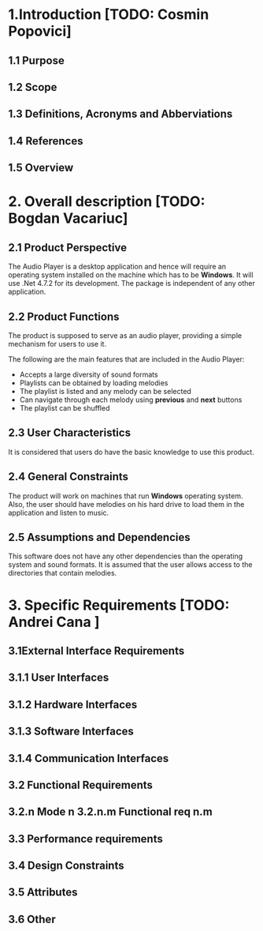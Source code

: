 # 1.Introduction  [TODO: Cosmin Popovici]

## 1.1 Purpose 
## 1.2 Scope 
## 1.3 Definitions, Acronyms and Abberviations 
## 1.4 References 
## 1.5 Overview 

# 2. Overall description [TODO: Bogdan Vacariuc]
## 2.1 Product Perspective 
The Audio Player is a desktop application and hence will require an operating system installed on the machine which has to be <b>Windows</b>. 
It will use .Net 4.7.2 for its development. The package is independent of any other application.

## 2.2 Product Functions 
The product is supposed to serve as an audio player, providing a simple mechanism for users to use it. 

The following are the main features that are included in the Audio Player:<br>
* Accepts a large diversity of sound formats
* Playlists can be obtained by loading melodies
* The playlist is listed and any melody can be selected
* Can navigate through each melody using <b>previous</b> and <b>next</b> buttons
* The playlist can be shuffled


## 2.3 User Characteristics 
It is considered that users do have the basic knowledge to use this product.

## 2.4 General Constraints 
The product will work on machines that run <b>Windows</b> operating system. Also, the user should have melodies on his hard drive to load them in the application and listen to music.

## 2.5 Assumptions and Dependencies 
This software does not have any other dependencies than the operating system and sound formats. It is assumed that the user allows access to the directories that contain melodies.

# 3. Specific Requirements [TODO: Andrei Cana ]

## 3.1External Interface Requirements 
## 3.1.1 User Interfaces 
## 3.1.2 Hardware Interfaces 
## 3.1.3 Software Interfaces 
## 3.1.4 Communication Interfaces 
## 3.2 Functional Requirements 
## 3.2.n Mode n 3.2.n.m Functional req n.m 
## 3.3 Performance requirements 
## 3.4 Design Constraints
## 3.5 Attributes 
## 3.6 Other 